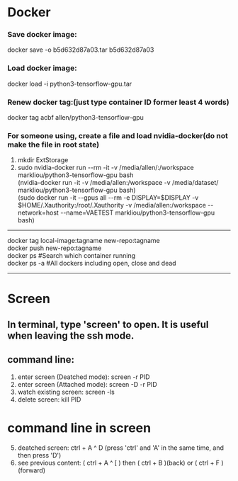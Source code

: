 # Docker

### Save docker image:  
docker save -o b5d632d87a03.tar b5d632d87a03  
### Load docker image:  
docker load -i python3-tensorflow-gpu.tar  
### Renew docker tag:(just type container ID former least 4 words)  
docker tag acbf allen/python3-tensorflow-gpu
### For someone using, create a file and load nvidia-docker(do not make the file in root state)  
1. mkdir ExtStorage  
2. sudo nvidia-docker run --rm -it -v /media/allen/:/workspace markliou/python3-tensorflow-gpu bash  
(nvidia-docker run -it -v /media/allen:/workspace -v /media/dataset/ markliou/python3-tensorflow-gpu bash)  
(sudo docker run -it --gpus all --rm -e DISPLAY=$DISPLAY -v $HOME/.Xauthority:/root/.Xauthority -v /media/allen:/workspace --network=host --name=VAETEST  markliou/python3-tensorflow-gpu bash)  
  
 ---  
docker tag local-image:tagname new-repo:tagname  
docker push new-repo:tagname  
docker ps     #Search which container running  
docker ps -a  #All dockers including open, close and dead  
 
  

  
---  
# Screen
## In terminal, type 'screen' to open. It is useful when leaving the ssh mode.  
## command line:  
1. enter screen (Deatched mode): screen -r PID  
2. enter screen (Attached mode): screen -D -r PID  
3. watch existing screen: screen -ls  
4. delete screen: kill PID  
  
# command line in screen  
5. deatched screen: ctrl + A ^ D (press 'ctrl' and 'A' in the same time, and then press 'D')  
6. see previous content: ( ctrl + A ^ [ ) then ( ctrl + B )(back) or ( ctrl + F )(forward)  


